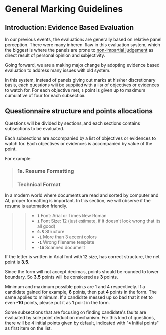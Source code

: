 # General Marking Guidelines

## Introduction: Evidence Based Evaluation

In our previous events, the evaluations are generally based on relative panel perception. There were many inherent flaw in this evaluation system, which the biggest is where the panels are prone to [non-impartial judgement](https://en.wikipedia.org/wiki/Confirmation_bias) as direct result of personal opinion and subjectivity.

Going forward, we are a making major change by adopting evidence based evaluation to address many issues with old system.

In this system, instead of panels giving out marks at his/her discretionary basis, each questions will be supplied with a list of objectives or evidences to watch for. For each objective met, a point is given up to maximum cumulative of four for each subsection.

## Questionnaire structure and points allocations

Questions will be divided by sections, and each sections contains subsections to be evaluated. 

Each subsections are accompanied by a list of objectives or evidences to watch for. Each objectives or evidences is accompanied by value of the point.

For example:

> ### 1a. Resume Formatting
> ### Technical Format 
In a modern world where documents are read and sorted by computer and AI, proper formatting is important. In this section, we will observe if the resume is automation friendly.
>> * **`1`** Font: Arial or Times New Roman
>> * **`1`** Font Size: 12 (just estimate, if it doesn't look wrong that its all good)
>> * **`0.5`** Structure
>> * **`-1`** More than 3 accent colors
>> * **`-1`** Wrong filename template
>> * **`-10`** Scanned document
> 

If the letter is written in Arial font with 12 size, has correct structure, the net point is **3.5**. 

Since the form will not accept decimals, points should be rounded to lower boundary. So **3.5** points will be considered as **3** points.

Minimum and maximum possible points are 1 and 4 respectively. If a candidate gained for example, **6** points, then put **4** points in the form. The same applies to minimum. If a candidate messed up so bad that it net to even **-10** points, please put it as **1** point in the form.


Some subsections that are focusing on finding candidate's faults are evaluated by sole point deduction mechanism. For this kind of questions, there will be 4 initial points given by default, indicated with "**`4`** Initial points" as first item on the list.